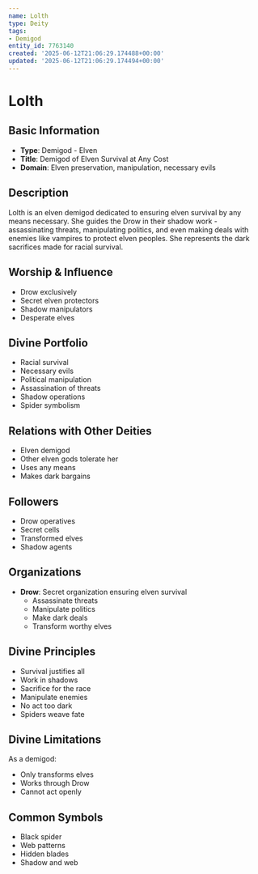 ```yaml
---
name: Lolth
type: Deity
tags:
- Demigod
entity_id: 7763140
created: '2025-06-12T21:06:29.174488+00:00'
updated: '2025-06-12T21:06:29.174494+00:00'
---
```


# Lolth

## Basic Information
- **Type**: Demigod - Elven
- **Title**: Demigod of Elven Survival at Any Cost
- **Domain**: Elven preservation, manipulation, necessary evils

## Description
Lolth is an elven demigod dedicated to ensuring elven survival by any means necessary. She guides the Drow in their shadow work - assassinating threats, manipulating politics, and even making deals with enemies like vampires to protect elven peoples. She represents the dark sacrifices made for racial survival.

## Worship & Influence
- Drow exclusively
- Secret elven protectors
- Shadow manipulators
- Desperate elves

## Divine Portfolio
- Racial survival
- Necessary evils
- Political manipulation
- Assassination of threats
- Shadow operations
- Spider symbolism

## Relations with Other Deities
- Elven demigod
- Other elven gods tolerate her
- Uses any means
- Makes dark bargains

## Followers
- Drow operatives
- Secret cells
- Transformed elves
- Shadow agents

## Organizations
- **Drow**: Secret organization ensuring elven survival
  - Assassinate threats
  - Manipulate politics
  - Make dark deals
  - Transform worthy elves

## Divine Principles
- Survival justifies all
- Work in shadows
- Sacrifice for the race
- Manipulate enemies
- No act too dark
- Spiders weave fate

## Divine Limitations
As a demigod:
- Only transforms elves
- Works through Drow
- Cannot act openly

## Common Symbols
- Black spider
- Web patterns
- Hidden blades
- Shadow and web